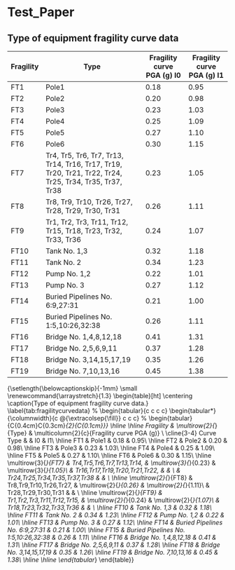 # Test_Paper

## Type of equipment fragility curve data

| Fragility | Type | Fragility curve PGA (g) I0 | Fragility curve PGA (g) I1 |
|-----------|------|----------------------------|----------------------------|
| FT1       | Pole1| 0.18                       | 0.95                       |
| FT2       | Pole2| 0.20                       | 0.98                       |
| FT3       | Pole3| 0.23                       | 1.03                       |
| FT4       | Pole4| 0.25                       | 1.09                       |
| FT5       | Pole5| 0.27                       | 1.10                       |
| FT6       | Pole6| 0.30                       | 1.15                       |
| FT7       | Tr4, Tr5, Tr6, Tr7, Tr13, Tr14, Tr16, Tr17, Tr19, Tr20, Tr21, Tr22, Tr24, Tr25, Tr34, Tr35, Tr37, Tr38 | 0.23 | 1.05 |
| FT8       | Tr8, Tr9, Tr10, Tr26, Tr27, Tr28, Tr29, Tr30, Tr31 | 0.26 | 1.11 |
| FT9       | Tr1, Tr2, Tr3, Tr11, Tr12, Tr15, Tr18, Tr23, Tr32, Tr33, Tr36 | 0.24 | 1.07 |
| FT10      | Tank No. 1,3| 0.32 | 1.18 |
| FT11      | Tank No. 2| 0.34 | 1.23 |
| FT12      | Pump No. 1,2| 0.22 | 1.01 |
| FT13      | Pump No. 3| 0.27 | 1.12 |
| FT14      | Buried Pipelines No. 6:9,27:31| 0.21 | 1.00 |
| FT15      | Buried Pipelines No. 1:5,10:26,32:38| 0.26 | 1.11 |
| FT16      | Bridge No. 1,4,8,12,18| 0.41 | 1.31 |
| FT17      | Bridge No. 2,5,6,9,11| 0.37 | 1.28 |
| FT18      | Bridge No. 3,14,15,17,19| 0.35 | 1.26 |
| FT19      | Bridge No. 7,10,13,16| 0.45 | 1.38 |



{\setlength{\belowcaptionskip}{-1mm}
\small
\renewcommand{\arraystretch}{1.3}
\begin{table}[ht]
\centering
\caption{Type of equipment fragility curve data.}
\label{tab:fragilitycurvedata}
% \begin{tabular}{c c c c}
\begin{tabular*}{\columnwidth}{c @{\extracolsep{\fill}} c c c}
% \begin{tabular}{C{0.4cm}C{0.3cm}*{2}{C{0.1cm}}}
    \hline \hline
    Fragility & \multirow{2}{*}{Type} & \multicolumn{2}{c}{Fragility curve PGA (g)} \\
    \cline{3-4}
    Curve Type &  & I0 & I1\\
    \hline
    FT1 & Pole1 & 0.18 & 0.95\\
    \hline
    FT2 & Pole2 & 0.20 & 0.98\\
    \hline
    FT3 & Pole3 & 0.23 & 1.03\\
    \hline
    FT4 & Pole4 & 0.25 & 1.09\\
    \hline
    FT5 & Pole5 & 0.27 & 1.10\\
    \hline
    FT6 & Pole6 & 0.30 & 1.15\\
    \hline
    \multirow{3}{*}{FT7} & Tr4,Tr5,Tr6,Tr7,Tr13,Tr14, & \multirow{3}{*}{0.23} & \multirow{3}{*}{1.05}\\
     & Tr16,Tr17,Tr19,Tr20,Tr21,Tr22, &  & \\
     & Tr24,Tr25,Tr34,Tr35,Tr37,Tr38 & & \\
    \hline
    \multirow{2}{*}{FT8} & Tr8,Tr9,Tr10,Tr26,Tr27, & \multirow{2}{*}{0.26} & \multirow{2}{*}{1.11}\\
    & Tr28,Tr29,Tr30,Tr31 & & \\
    \hline
    \multirow{2}{*}{FT9} & Tr1,Tr2,Tr3,Tr11,Tr12,Tr15, & \multirow{2}{*}{0.24} & \multirow{2}{*}{1.07}\\
     & Tr18,Tr23,Tr32,Tr33,Tr36 &  & \\
    \hline
    FT10 & Tank No. 1,3 & 0.32 & 1.18\\
    \hline
    FT11 & Tank No. 2 & 0.34 & 1.23\\
    \hline
    FT12 & Pump No. 1,2 & 0.22 & 1.01\\
    \hline
    FT13 & Pump No. 3 & 0.27 & 1.12\\
    \hline
    FT14 & Buried Pipelines No. 6:9,27:31 & 0.21 & 1.00\\
    \hline
    FT15 & Buried Pipelines No. 1:5,10:26,32:38 & 0.26 & 1.11\\
    \hline
    FT16 & Bridge No. 1,4,8,12,18 & 0.41 & 1.31\\
    \hline
    FT17 & Bridge No. 2,5,6,9,11 & 0.37 & 1.28\\
    \hline
    FT18 & Bridge No. 3,14,15,17,19 & 0.35 & 1.26\\
    \hline
    FT19 & Bridge No. 7,10,13,16 & 0.45 & 1.38\\ 
    \hline \hline
\end{tabular*}
\end{table}}

